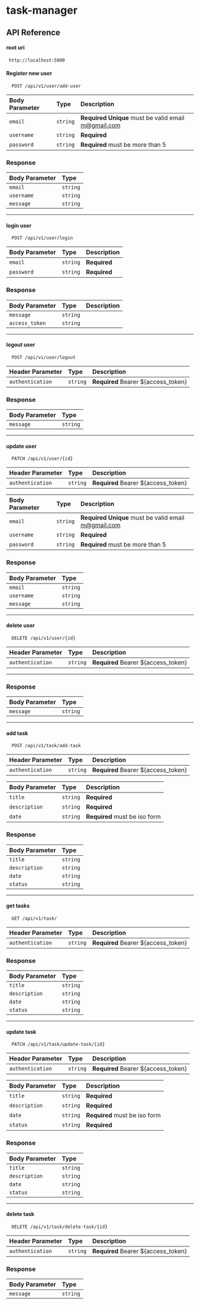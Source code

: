 # task-manager 
## API Reference

#### root uri
```http
 http://localhost:5000
```
#### Register new user
```http
  POST /api/v1/user/add-user
```

| Body Parameter | Type     | Description                |
| :--------      | :------- | :------------------------- |
| `email`        | `string` | **Required** **Unique** must be valid email m@gmail.com|
| `username`     | `string` | **Required** |
| `password`     | `string` | **Required** must be more than 5 |

### Response 
| Body Parameter | Type     | 
| :------------- | :------- | 
| `email`        | `string` | 
| `username`     | `string` | 
| `message`      | `string` | 
----------------------------------------------------------------
#### login user
```http
  POST /api/v1/user/login
```
| Body Parameter | Type     | Description                |
| :------------- | :------- | :------------------------- |
| `email`        | `string` | **Required** |
| `password`     | `string` | **Required** |

### Response 
| Body Parameter | Type     | Description                | 
| :------------- | :------- | :------------------------- |
| `message`      | `string` | 
| `access_token` | `string` |
----------------------------------------------------------------
#### logout user
```http
  POST /api/vi/user/logout
```

| Header Parameter | Type     | Description                |
| :--------------- | :------- | :------------------------- |
| `authentication` | `string` | **Required** Bearer ${access_token}|

### Response 
| Body Parameter | Type     | 
| :-------- | :------- | 
| `message`       | `string` | 
----------------------------------------------------------------
#### update user
```http
  PATCH /api/v1/user/{id}
```
| Header Parameter | Type     | Description                |
| :--------------- | :------- | :------------------------- |
| `authentication` | `string` | **Required** Bearer ${access_token}|

| Body Parameter | Type     | Description                |
| :------------- | :------- | :------------------------- |
| `email`        | `string` | **Required** **Unique** must be valid email m@gmail.com|
| `username`     | `string` | **Required** |
| `password`     | `string` | **Required** must be more than 5 |

### Response 
| Body Parameter | Type     | 
| :------------- | :------- | 
| `email`        | `string` | 
| `username`     | `string` |
| `message`      | `string` | 
----------------------------------------------------------------
#### delete user
```http
  DELETE /api/v1/user/{id}
```
| Header Parameter | Type     | Description                |
| :--------------- | :------- | :------------------------- |
| `authentication` | `string` | **Required** Bearer ${access_token}|
----------------------------------------------------------------
### Response 
| Body Parameter | Type     | 
| :------------- | :------- | 
| `message`      | `string` | 
----------------------------------------------------------------
#### add task
```http
  POST /api/v1/task/add-task
```
| Header Parameter | Type     | Description                |
| :--------------- | :------- | :------------------------- |
| `authentication` | `string` | **Required** Bearer ${access_token}|

| Body Parameter | Type     | Description                |
| :------------- | :------- | :------------------------- |
| `title`        | `string` | **Required** |
| `description`  | `string` | **Required** |
| `date`         | `string` | **Required** must be iso form |

### Response 
| Body Parameter | Type     | 
| :------------- | :------- | 
| `title`        | `string` | 
| `description`  | `string` |
| `date`         | `string` | 
| `status`       | `string` | 
----------------------------------------------------------------
#### get tasks
```http
  GET /api/v1/task/
```
| Header Parameter | Type     | Description                |
| :--------------- | :------- | :------------------------- |
| `authentication` | `string` | **Required** Bearer ${access_token}|

### Response 
| Body Parameter | Type     | 
| :------------- | :------- | 
| `title`        | `string` | 
| `description`  | `string` |
| `date`         | `string` | 
| `status`       | `string` | 
----------------------------------------------------------------
#### update task
```http
  PATCH /api/v1/task/update-task/{id}
```
| Header Parameter | Type     | Description                |
| :--------------- | :------- | :------------------------- |
| `authentication` | `string` | **Required** Bearer ${access_token}|

| Body Parameter | Type     | Description                |
| :------------- | :------- | :------------------------- |
| `title`        | `string` | **Required** |
| `description`  | `string` | **Required** |
| `date`         | `string` | **Required** must be iso form |
| `status`       | `string` | **Required** |

### Response 
| Body Parameter | Type     | 
| :------------- | :------- | 
| `title`        | `string` | 
| `description`  | `string` |
| `date`         | `string` | 
| `status`       | `string` | 
----------------------------------------------------------------
#### delete task
```http
  DELETE /api/v1/task/delete-task/{id}
```
| Header Parameter | Type     | Description                |
| :--------------- | :------- | :------------------------- |
| `authentication` | `string` | **Required** Bearer ${access_token}|

### Response 
| Body Parameter | Type     | 
| :------------- | :------- | 
| `message`      | `string` | 
